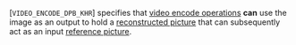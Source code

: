 [`VIDEO_ENCODE_DPB_KHR`] specifies that
[video encode operations](https://www.khronos.org/registry/vulkan/specs/1.3-extensions/html/vkspec.html#video-encode-operations) **can**  use the image
as an output to hold a [reconstructed picture](https://www.khronos.org/registry/vulkan/specs/1.3-extensions/html/vkspec.html#video-picture-resources)
that can subsequently act as an input [reference
picture](https://www.khronos.org/registry/vulkan/specs/1.3-extensions/html/vkspec.html#reference-picture).